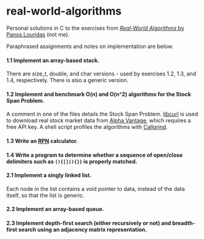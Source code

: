 # real-world-algorithms
Personal solutions in C to the exercises from [*Real-World Algorithms* by Panos Louridas](https://louridas.github.io/rwa/) (not me).

Paraphrased assignments and notes on implementation are below.

#### 1.1 Implement an array-based stack.
There are size_t, double, and char versions - used by exercises 1.2, 1.3, and 1.4, respectively. There is also a generic version.

#### 1.2 Implement and benchmark O(n) and O(n^2) algorithms for the Stock Span Problem.
A comment in one of the files details the Stock Span Problem. [libcurl](https://curl.haxx.se/libcurl/) is used to download real stock market data from [Alpha Vantage](https://www.alphavantage.co/), which requires a free API key. A shell script profiles the algorithms with [Callgrind](http://valgrind.org/docs/manual/cl-manual.html/).

#### 1.3 Write an [RPN](https://en.wikipedia.org/wiki/Reverse_Polish_notation) calculator.

#### 1.4 Write a program to determine whether a sequence of open/close delimiters such as `(){[](){}}` is properly matched.

#### 2.1 Implement a singly linked list.
Each node in the list contains a void pointer to data, instead of the data itself, so that the list is generic.

#### 2.2 Implement an array-based queue.

#### 2.3 Implement depth-first search (either recursively or not) and breadth-first search using an adjacency matrix representation.
